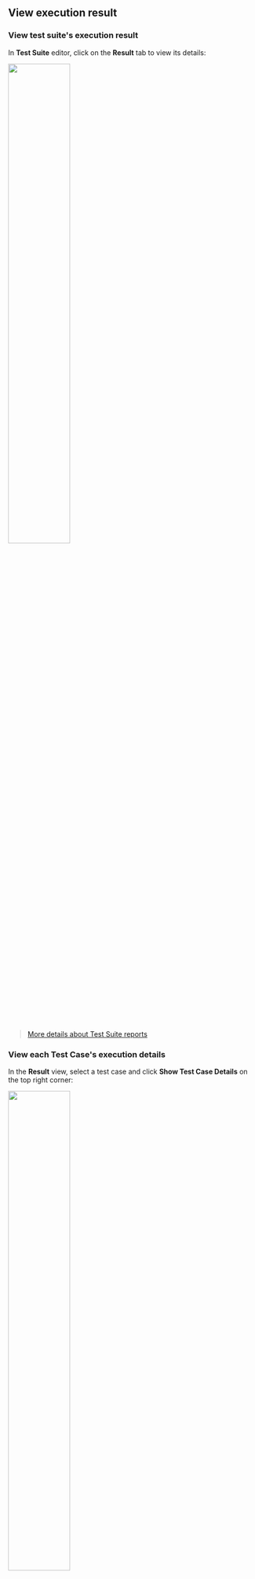 ## View execution result

### View test suite's execution result

In **Test Suite** editor, click on the **Result** tab to view its details:

<img src="https://github.com/katalon-studio/docs-images/raw/master/katalon-studio/docs/test-suite-report/ts-result.png" width=50%>

> [More details about Test Suite reports](https://docs.katalon.com/katalon-studio/docs/test-suite-report.html)

### View each Test Case's execution details 

In the **Result** view, select a test case and click **Show Test Case Details** on the top right corner: 

<img src="https://github.com/katalon-studio/docs-images/raw/master/katalon-studio/docs/test-suite-report/show-tc-details.png" width=50%>

## Export reports to other formats 

You can export a test suites' report into other formats such as **HTML**, **CSV**, **PDF** and **JUnit** manually.

<img src="https://github.com/katalon-studio/docs-images/raw/master/katalon-studio/docs/test-suite-report/export-report.png" width=50%>

To generate reports auutomatically, go to **Project > Settings > Plugins > Report**, select the report formats and click **OK**

<img src="https://github.com/katalon-studio/docs-images/raw/master/katalon-studio/docs/Basic%20Report/report-settings.png" width="546" height="318">
